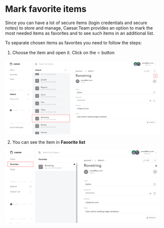 # Mark favorite items

Since you can have a lot of secure items \(login credentials and secure notes\) to store and manage, Caesar.Team provides an option to mark the most needed items as favorites and to see such items in an additional list.

To separate chosen items as favorites you need to follow the steps: 

1. Choose the item and open it. Click on the ⭐ button

![](../../.gitbook/assets/fav-1.png)

2. You can see the item in **Favorite list**

![](../../.gitbook/assets/fav-2.png)

